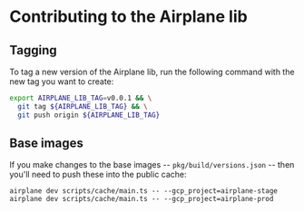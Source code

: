 # Contributing to the Airplane lib

## Tagging

To tag a new version of the Airplane lib, run the following command with the new tag you want to create:

```sh
export AIRPLANE_LIB_TAG=v0.0.1 && \
  git tag ${AIRPLANE_LIB_TAG} && \
  git push origin ${AIRPLANE_LIB_TAG}
```

## Base images

If you make changes to the base images -- `pkg/build/versions.json` -- then you'll need to push these into the public cache:

```
airplane dev scripts/cache/main.ts -- --gcp_project=airplane-stage
airplane dev scripts/cache/main.ts -- --gcp_project=airplane-prod
```
